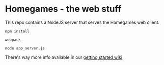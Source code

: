 # Homegames - the web stuff

This repo contains a NodeJS server that serves the Homegames web client. 

`npm install`

`webpack`

`node app_server.js`

There's way more info available in our [getting started wiki](https://github.com/homegamesio/homegames/wiki/Getting-Started)
